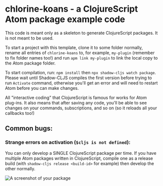 # chlorine-koans - a ClojureScript Atom package example code

This code is meant only as a skeleton to generate ClojureScript packages. It is not
meant to be used.

To start a project with this template, clone it to some folder normally, rename all entries of `chlorine-koans` to, for example, `my-plugin` (remember to fix folder names too!) and run `apm link my-plugin` to link the local copy to the Atom package folder.

To start compilation, run: `npm install` then `npx shadow-cljs watch package`. Please wait until Shadow-CLJS compiles the first version before trying to run `Activate` command, otherwise you'll get an error and will need to restart Atom before you can make changes.

All "interactive coding" that ClojureScript is famous for works for Atom plug-ins. It also means that after saving any code, you'll be able to see changes on your commands, subscriptions, and so on (so it reloads all your callbacks too!)

## Common bugs:

### Strange errors on activation (`$cljs is not defined`):

You can only develop a SINGLE ClojureScript package per time. If you have multiple
Atom packages written in ClojureScript, compile one as a release build (with
`shadow-cljs release <build-id>` for example) then develop the other normally.

![A screenshot of your package](https://f.cloud.github.com/assets/69169/2290250/c35d867a-a017-11e3-86be-cd7c5bf3ff9b.gif)
